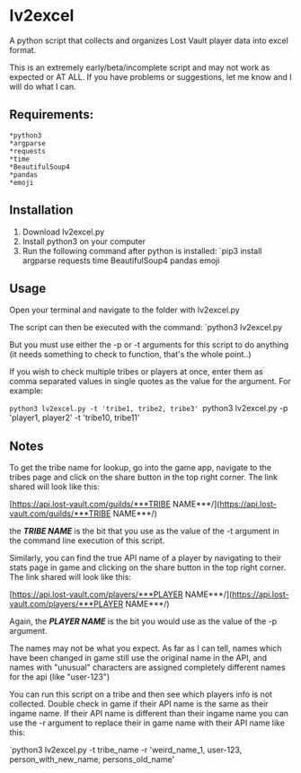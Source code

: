 # lv2excel
A python script that collects and organizes Lost Vault player data into excel format.


This is an extremely early/beta/incomplete script and may not work as expected or AT ALL.  If you have problems or suggestions, let me know and I will do what I can.



## Requirements:
	*python3
	*argparse
	*requests
	*time
	*BeautifulSoup4
	*pandas
	*emoji
	
	
	
	
## Installation

1. Download lv2excel.py
2. Install python3 on your computer
3. Run the following command after python is installed:
`pip3 install argparse requests time BeautifulSoup4 pandas emoji


## Usage

Open your terminal and navigate to the folder with lv2excel.py

The script can then be executed with the command:
`python3 lv2excel.py

But you must use either the -p or -t arguments for this script to do anything (it needs something to check to function, that's the whole point..)

If you wish to check multiple tribes or players at once, enter them as comma separated values in single quotes as the value for the argument.  For example:

`python3 lv2excel.py -t 'tribe1, tribe2, tribe3'
`python3 lv2excel.py -p 'player1, player2' -t 'tribe10, tribe11'




## Notes

To get the tribe name for lookup, go into the game app, navigate to the tribes page and click on the share button in the top right corner.  The link shared will look like this:

[https://api.lost-vault.com/guilds/***TRIBE NAME***/](https://api.lost-vault.com/guilds/***TRIBE NAME***/)

the ***TRIBE NAME*** is the bit that you use as the value of the -t argument in the command line execution of this script.

Similarly, you can find the true API name of a player by navigating to their stats page in game and clicking on the share button in the top right corner.  The link shared will look like this:

[https://api.lost-vault.com/players/***PLAYER NAME***/](https://api.lost-vault.com/players/***PLAYER NAME***/)

Again, the ***PLAYER NAME*** is the bit you would use as the value of the -p argument.

The names may not be what you expect.  As far as I can tell, names which have been changed in game still use the original name in the API, and names with "unusual" characters are assigned completely different names for the api (like "user-123")

You can run this script on a tribe and then see which players info is not collected.  Double check in game if their API name is the same as their ingame name.  If their API name is different than their ingame name you can use the -r argument to replace their in game name with their API name like this:

`python3 lv2excel.py -t tribe_name -r 'weird_name_1, user-123, person_with_new_name, persons_old_name'

